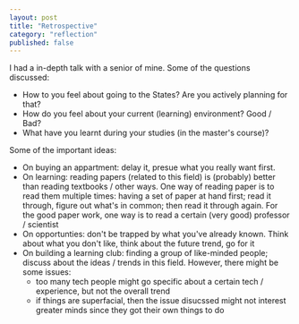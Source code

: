 ```yaml
---
layout: post
title: "Retrospective"
category: "reflection"
published: false
---
```


I had a in-depth talk with a senior of mine. Some of the questions discussed:

- How to you feel about going to the States? Are you actively planning for that?
- How do you feel about your current (learning) environment? Good / Bad?
- What have you learnt during your studies (in the master's course)?

Some of the important ideas:

- On buying an appartment: delay it, presue what you really want first.
- On learning: reading papers (related to this field) is (probably) better than
  reading textbooks / other ways. One way of reading paper is to read them
  multiple times: having a set of paper at hand first; read it through, figure
  out what's in common; then read it through again. For the good paper work, one
  way is to read a certain (very good) professor / scientist
- On opportunties: don't be trapped by what you've already known. Think about
  what you don't like, think about the future trend, go for it
- On building a learning club: finding a group of like-minded people; discuss
  about the ideas / trends in this field. However, there might be some issues:
  - too many tech people might go specific about a certain tech / experience,
    but not the overall trend
  - if things are superfacial, then the issue disucssed might not interest
    greater minds since they got their own things to do
